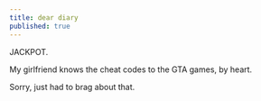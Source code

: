 ```yaml
---
title: dear diary
published: true
---
```


JACKPOT.

My girlfriend knows the cheat codes to the GTA games, by heart.

Sorry, just had to brag about that.
